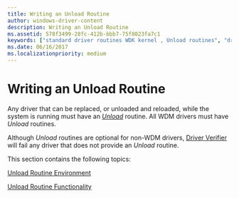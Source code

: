 ```yaml
---
title: Writing an Unload Routine
author: windows-driver-content
description: Writing an Unload Routine
ms.assetid: 578f3499-28fc-412b-bbb7-75f8023fa7c1
keywords: ["standard driver routines WDK kernel , Unload routines", "driver routines WDK kernel , Unload routines", "routines WDK kernel , Unload routines", "Unload routines WDK kernel", "Unload routines WDK kernel , about Unload routines", "replacing drivers", "driver replacements WDK kernel", "unloading drivers", "reloading drivers WDK kernel", "driver unloading WDK kernel", "driver reloading WDK kernel"]
ms.date: 06/16/2017
ms.localizationpriority: medium
---
```


# Writing an Unload Routine





Any driver that can be replaced, or unloaded and reloaded, while the system is running must have an [*Unload*](https://msdn.microsoft.com/library/windows/hardware/ff564886) routine. All WDM drivers must have *Unload* routines.

Although *Unload* routines are optional for non-WDM drivers, [Driver Verifier](https://msdn.microsoft.com/library/windows/hardware/ff545448) will fail any driver that does not provide an *Unload* routine.

This section contains the following topics:

[Unload Routine Environment](unload-routine-environment.md)

[Unload Routine Functionality](unload-routine-functionality.md)

 

 




